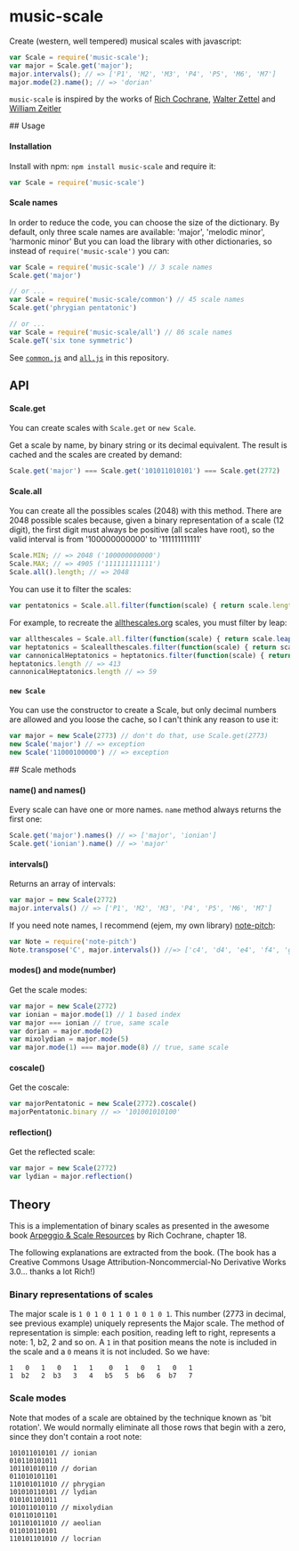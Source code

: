 # music-scale

Create (western, well tempered) musical scales with javascript:

```js
var Scale = require('music-scale');
var major = Scale.get('major');
major.intervals(); // => ['P1', 'M2', 'M3', 'P4', 'P5', 'M6', 'M7']
major.mode(2).name(); // => 'dorian'
```

`music-scale` is inspired by the works of [Rich Cochrane](http://cochranemusic.com), [Walter Zettel](http://www.muzuu.org/new_life/pics/simpleblog/scales/scalesadvice.html) and [William Zeitler](http://www.allthescales.org/)

## Usage

#### Installation

Install with npm: `npm install music-scale` and require it:

```js
var Scale = require('music-scale')
```

#### Scale names

In order to reduce the code, you can choose the size of the dictionary.
By default, only three scale names are available: 'major', 'melodic minor', 'harmonic minor'
But you can load the library with other dictionaries, so instead of `require('music-scale')` you can:

```js
var Scale = require('music-scale') // 3 scale names
Scale.get('major')

// or ...
var Scale = require('music-scale/common') // 45 scale names
Scale.get('phrygian pentatonic')

// or ...
var Scale = require('music-scale/all') // 86 scale names
Scale.geT('six tone symmetric')
```

See [`common.js`](https://github.com/danigb/music-scale/blob/master/common.js) and
[`all.js`](https://github.com/danigb/music-scale/blob/master/all.js) in this repository.

## API

#### Scale.get

You can create scales with `Scale.get` or `new Scale`.

Get a scale by name, by binary string or its decimal equivalent.
The result is cached and the scales are created by demand:

```js
Scale.get('major') === Scale.get('101011010101') === Scale.get(2772)
```

#### Scale.all

You can create all the possibles scales (2048) with this method. There are 2048 possible scales
because, given a binary representation of a scale (12 digit), the first digit must always be
positive (all scales have root), so the valid interval is from '100000000000' to '111111111111'

```js
Scale.MIN; // => 2048 ('100000000000')
Scale.MAX; // => 4905 ('111111111111')
Scale.all().length; // => 2048
```

You can use it to filter the scales:

```js
var pentatonics = Scale.all.filter(function(scale) { return scale.length === 5 })
```

For example, to recreate the [allthescales.org](http://allthescales.org) scales,
you must filter by leap:

```js
var allthescales = Scale.all.filter(function(scale) { return scale.leap() < 5 })
var heptatonics = Scaleallthescales.filter(function(scale) { return scale.length === 7 })
var cannonicalHeptatonics = heptatonics.filter(function(scale) { return scale.isCannonical() })
heptatonics.length // => 413
cannonicalHeptatonics.length // => 59
```

#### `new Scale`

You can use the constructor to create a Scale, but only decimal numbers are allowed
and you loose the cache, so I can't think any reason to use it:

```js
var major = new Scale(2773) // don't do that, use Scale.get(2773)
new Scale('major') // => exception
new Scale('11000100000') // => exception
```

## Scale methods

#### name() and names()

Every scale can have one or more names. `name` method always returns the first one:

```js
Scale.get('major').names() // => ['major', 'ionian']
Scale.get('ionian').name() // => 'major'
```

#### intervals()

Returns an array of intervals:

```js
var major = new Scale(2772)
major.intervals() // => ['P1', 'M2', 'M3', 'P4', 'P5', 'M6', 'M7']
```

If you need note names, I recommend (ejem, my own library) [note-pitch](http://github.com/danigb/note-pitch):

```js
var Note = require('note-pitch')
Note.transpose('C', major.intervals()) //=> ['c4', 'd4', 'e4', 'f4', 'g4', 'a4', 'b4']
```

#### modes() and mode(number)

Get the scale modes:

```js
var major = new Scale(2772)
var ionian = major.mode(1) // 1 based index
var major === ionian // true, same scale
var dorian = major.mode(2)
var mixolydian = major.mode(5)
var major.mode(1) === major.mode(8) // true, same scale
```

#### coscale()

Get the coscale:

```js
var majorPentatonic = new Scale(2772).coscale()
majorPentatonic.binary // => '101001010100'
```

#### reflection()

Get the reflected scale:

```js
var major = new Scale(2772)
var lydian = major.reflection()
```

## Theory

This is a implementation of binary scales as presented in the awesome book [Arpeggio & Scale Resources](https://archive.org/details/ScaleAndArpeggioResourcesAGuitarEncyclopedia) by Rich Cochrane, chapter 18.

The following explanations are extracted from the book. (The book has a Creative Commons Usage Attribution-Noncommercial-No Derivative Works 3.0... thanks a lot Rich!)

### Binary representations of scales

The major scale is `1 0 1 0 1 1 0 1 0 1 0 1`. This number (2773 in decimal, see previous example) uniquely represents the Major scale. The method of representation is simple: each position, reading left to right, represents a note: 1, b2, 2 and so on. A `1` in that position means the note is included in the scale and a `0` means it is not included. So we have:

```
1   0   1   0   1   1    0   1   0   1   0   1
1  b2   2  b3   3   4   b5   5  b6   6  b7   7
```

### Scale modes

Note that modes of a scale are obtained by the technique known as 'bit rotation'. We would normally eliminate all those rows that begin with a zero, since they don't contain a root note:

```
101011010101 // ionian
010110101011
101101010110 // dorian
011010101101
110101011010 // phrygian
101010110101 // lydian
010101101011
101011010110 // mixolydian
010110101101
101101011010 // aeolian
011010110101
110101101010 // locrian
```

